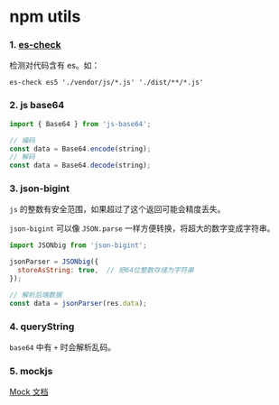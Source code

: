 # npm utils

### 1. [es-check](https://www.npmjs.com/package/es-check)

检测对代码含有 es。如：

`es-check es5 './vendor/js/*.js' './dist/**/*.js'`

### 2. js base64 

```javascript
import { Base64 } from 'js-base64';

// 编码
const data = Base64.encode(string);
// 解码
const data = Base64.decode(string);
```

### 3. json-bigint

`js` 的整数有安全范围，如果超过了这个返回可能会精度丢失。

`json-bigint` 可以像 `JSON.parse` 一样方便转换，将超大的数字变成字符串。

```javascript
import JSONbig from 'json-bigint';

jsonParser = JSONbig({
  storeAsString: true,  // 把64位整数存储为字符串
});

// 解析后端数据
const data = jsonParser(res.data);
```

### 4. queryString

`base64` 中有 `+` 时会解析乱码。

### 5. mockjs 

[Mock 文档](https://github.com/nuysoft/Mock/wiki)